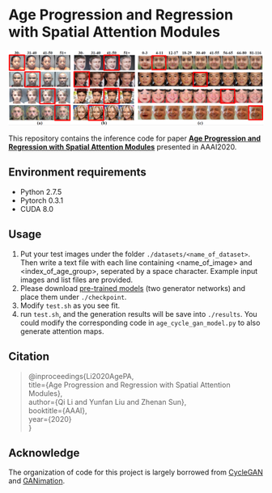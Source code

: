 # Age Progression and Regression with Spatial Attention Modules

![Sample age progression and regression results obtained via the proposed model](./teaser.PNG)

This repository contains the inference code for paper [**Age Progression and Regression with Spatial Attention Modules**](https://arxiv.org/abs/1903.02133) presented in AAAI2020.

## Environment requirements
* Python 2.7.5
* Pytorch 0.3.1
* CUDA 8.0

## Usage
1. Put your test images under the folder `./datasets/<name_of_dataset>`. Then write a text file with each line containing <name_of_image> and <index_of_age_group>, seperated by a space character. Example input images and list files are provided.
2. Please download [pre-trained models](https://drive.google.com/drive/folders/1CvOCifgE-uBfdHfCI56-1tHJSgr7HZQp?usp=sharing) (two generator networks) and place them under `./checkpoint`.
3. Modify `test.sh` as you see fit.
4. run `test.sh`, and the generation results will be save into `./results`. You could modify the corresponding code in `age_cycle_gan_model.py` to also generate attention maps.

## Citation
>@inproceedings{Li2020AgePA,<br>
	title={Age Progression and Regression with Spatial Attention Modules},<br>
	author={Qi Li and Yunfan Liu and Zhenan Sun},<br>
	booktitle={AAAI},<br>
	year={2020}<br>
}

## Acknowledge
The organization of code for this project is largely borrowed from [CycleGAN](https://github.com/junyanz/pytorch-CycleGAN-and-pix2pix) and [GANimation](https://github.com/albertpumarola/GANimation). 




 




